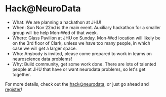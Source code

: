 # Hack@NeuroData

- What: We are planning a hackathon at JHU!
- When: Sun Nov 22nd is the main event. Auxiliary hackathon for a smaller group will be help Mon-Wed of that week.
- Where: Glass Pavilion at JHU on Sunday. Mon-Wed location will likely be on the 3rd floor of Clark, unless we have too many people, in which case we will get a larger space.
- Who: Anybody is invited, please come prepared to work in teams on neuroscience data problems!
- Why: Build community, get some work done. There are lots of talented people at JHU that have or want neurodata problems, so let's get together.

For more details, check out the [hack@neurodata](http://hack.neurodata.io/), or just go ahead and [register](https://joshuav.typeform.com/to/zXCcri)!